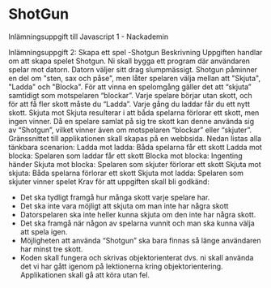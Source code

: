 # ShotGun
Inlämningsuppgift till Javascript 1 - Nackademin

Inlämningsuppgift 2: Skapa ett spel -Shotgun
Beskrivning
Uppgiften handlar om att skapa spelet Shotgun. Ni skall bygga ett program där användaren
spelar mot datorn. Datorn väljer sitt drag slumpmässigt. Shotgun påminner en del om "sten,
sax och påse", men låter spelaren välja mellan att "Skjuta", "Ladda" och "Blocka". För att
vinna en spelomgång gäller det att “skjuta” samtidigt som motspelaren “blockar”. Varje
spelare börjar utan skott, och för att få fler skott måste du “Ladda”. Varje gång du laddar får
du ett nytt skott. Skjuta mot Skjuta resulterar i att båda spelarna förlorar ett skott, men ingen
vinner. Då en spelare samlat på sig tre skott kan denne använda sig av “Shotgun”, vilket
vinner även om motspelaren “blockar” eller “skjuter”. Gränssnittet till applikationen skall
skapas på en webbsida.
Nedan listas alla tänkbara scenarion:
Ladda mot ladda: Båda spelarna får ett skott
Ladda mot blocka: Spelaren som laddar får ett skott
Blocka mot blocka: Ingenting händer
Skjuta mot blocka: Spelaren som skjuter förlorar ett skott
Skjuta mot skjuta: Båda spelarna förlorar ett skott
Skjuta mot ladda: Spelaren som skjuter vinner spelet
Krav för att uppgiften skall bli godkänd:
- Det ska tydligt framgå hur många skott varje spelare har.
- Det ska inte vara möjligt att skjuta om man inte har några skott
- Datorspelaren ska inte heller kunna skjuta om den inte har några skott.
- Det ska framgå när någon av spelarna vunnit och man ska kunna välja att spela igen.
- Möjligheten att använda “Shotgun” ska bara finnas så länge användaren har minst tre
skott.
- Koden skall fungera och skrivas objektorienterat dvs. ni skall använda det vi har gått
igenom på lektionerna kring objektorientering. Applikationen skall gå att köra utan fel.
